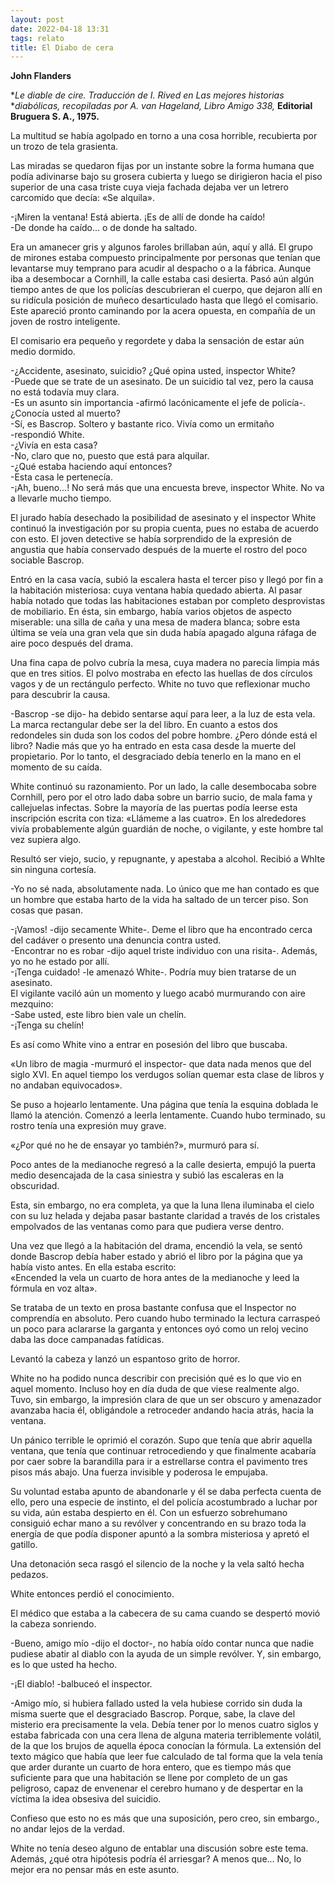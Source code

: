 ```yaml
---
layout: post
date: 2022-04-18 13:31
tags: relato
title: El Diabo de cera
---
```


**John Flanders**

**Le diable de cire. Traducción de I. Rived en Las mejores historias*
**diabólicas, recopiladas por A. van Hageland,  Libro Amigo 338,*
**Editorial Bruguera S. A., 1975.**

La multitud se había agolpado en torno a una cosa horrible, recubierta 
por un trozo de tela grasienta.

Las miradas se quedaron fijas por un instante sobre la forma humana que
podía adivinarse bajo su grosera cubierta y luego se dirigieron hacia
el piso superior de una casa triste cuya vieja fachada dejaba ver un
letrero carcomido que decía: «Se alquila».

-¡Miren la ventana! Está abierta. ¡Es de allí de donde ha caído!  
-De donde ha caído... o de donde ha saltado.

Era un amanecer gris y algunos faroles brillaban aún, aquí y allá. El
grupo de mirones estaba compuesto principalmente por personas que
tenían que levantarse muy temprano para acudir al despacho o a la
fábrica. Aunque iba a desembocar a Cornhill, la calle estaba casi
desierta. Pasó aún algún tiempo antes de que los policías descubrieran
el cuerpo, que dejaron allí en su ridícula posición de muñeco
desarticulado hasta que llegó el comisario. Este apareció pronto
caminando por la acera opuesta, en compañía de un joven de rostro
inteligente.

El comisario era pequeño y regordete y daba la sensación de estar aún
medio dormido.

-¿Accidente, asesinato, suicidio? ¿Qué opina usted, inspector White?  
-Puede que se trate de un asesinato. De un suicidio tal vez, pero la
causa no está todavía muy clara.  
-Es un asunto sin importancia -afirmó lacónicamente el jefe de
policía-. ¿Conocía usted al muerto?  
-Sí, es Bascrop. Soltero y bastante rico. Vivía como un ermitaño  
-respondió White.  
-¿Vivía en esta casa?  
-No, claro que no, puesto que está para alquilar.  
-¿Qué estaba haciendo aquí entonces?  
-Esta casa le pertenecía.  
-¡Ah, bueno...! No será más que una encuesta breve, inspector White. No
va a llevarle mucho tiempo.

El jurado había desechado la posibilidad de asesinato y el inspector
White continuó la investigación por su propia cuenta, pues no estaba de
acuerdo con esto. El joven detective se había sorprendido de la
expresión de angustia que había conservado después de la muerte el
rostro del poco sociable Bascrop.

Entró en la casa vacía, subió la escalera hasta el tercer piso y llegó
por fin a la habitación misteriosa: cuya ventana había quedado abierta.
Al pasar había notado que todas las habitaciones estaban por completo
desprovistas de mobiliario. En ésta, sin embargo, había varios objetos
de aspecto miserable: una silla de caña y una mesa de madera blanca;
sobre esta última se veía una gran vela que sin duda había apagado
alguna ráfaga de aire poco después del drama.

Una fina capa de polvo cubría la mesa, cuya madera no parecía limpia
más que en tres sitios. El polvo mostraba en efecto las huellas de dos
círculos vagos y de un rectángulo perfecto. White no tuvo que
reflexionar mucho para descubrir la causa.

-Bascrop -se dijo- ha debido sentarse aquí para leer, a la luz de esta
vela. La marca rectangular debe ser la del libro. En cuanto a estos dos
redondeles sin duda son los codos del pobre hombre. ¿Pero dónde está el
libro? Nadie más que yo ha entrado en esta casa desde la muerte del
propietario. Por lo tanto, el desgraciado debía tenerlo en la mano en
el momento de su caída.

White continuó su razonamiento. Por un lado, la calle desembocaba sobre
Cornhill, pero por el otro lado daba sobre un barrio sucio, de mala
fama y callejuelas infectas. Sobre la mayoría de las puertas podía
leerse esta inscripción escrita con tiza: «Llámeme a las cuatro».
En los alrededores vivía probablemente algún guardián de noche, o
vigilante, y este hombre tal vez supiera algo.

Resultó ser viejo, sucio, y repugnante, y apestaba a alcohol. Recibió a
WhIte sin ninguna cortesía.

-Yo no sé nada, absolutamente nada. Lo único que me han contado es que
un hombre que estaba harto de la vida ha saltado de un tercer piso. Son
cosas que pasan.

-¡Vamos! -dijo secamente White-. Deme el libro que ha encontrado cerca
del cadáver o presento una denuncia contra usted.  
-Encontrar no es robar -dijo aquel triste individuo con una risita-.
Además, yo no he estado por allí.  
-¡Tenga cuidado! -le amenazó White-. Podría muy bien tratarse de un
asesinato.  
El vigilante vaciló aún un momento y luego acabó murmurando con aire
mezquino:  
-Sabe usted, este libro bien vale un chelín.  
-¡Tenga su chelín!

Es así como White vino a entrar en posesión del libro que buscaba.

«Un libro de magia -murmuró el inspector- que data nada menos que del
siglo XVI. En aquel tiempo los verdugos solían quemar esta clase de
libros y no andaban equivocados».

Se puso a hojearlo lentamente. Una página que tenía la esquina doblada
le llamó la atención. Comenzó a leerla lentamente. Cuando hubo
terminado, su rostro tenía una expresión muy grave.

«¿Por qué no he de ensayar yo también?», murmuró para sí.

Poco antes de la medianoche regresó a la calle desierta, empujó la
puerta medio desencajada de la casa siniestra y subió las escaleras en
la obscuridad.

Esta, sin embargo, no era completa, ya que la luna llena iluminaba el
cielo con su luz helada y dejaba pasar bastante claridad a través de
los cristales empolvados de las ventanas como para que pudiera verse
dentro.

Una vez que llegó a la habitación del drama, encendió la vela, se sentó
donde Bascrop debía haber estado y abrió el libro por la página que ya
había visto antes. En ella estaba escrito:  
«Encended la vela un cuarto de hora antes de la medianoche y leed la
fórmula en voz alta».

Se trataba de un texto en prosa bastante confusa que el Inspector no
comprendía en absoluto. Pero cuando hubo terminado la lectura carraspeó
un poco para aclararse la garganta y entonces oyó como un reloj vecino
daba las doce campanadas fatídicas.

Levantó la cabeza y lanzó un espantoso grito de horror.

White no ha podido nunca describir con precisión qué es lo que vio en
aquel momento. Incluso hoy en día duda de que viese realmente algo.  
Tuvo, sin embargo, la impresión clara de que un ser obscuro y
amenazador avanzaba hacia él, obligándole a retroceder andando hacia
atrás, hacia la ventana.

Un pánico terrible le oprimió el corazón. Supo que tenía que abrir
aquella ventana, que tenía que continuar retrocediendo y que finalmente
acabaría por caer sobre la barandilla para ir a estrellarse contra el
pavimento tres pisos más abajo. Una fuerza invisible y poderosa le
empujaba.

Su voluntad estaba apunto de abandonarle y él se daba perfecta cuenta
de ello, pero una especie de instinto, el del policía acostumbrado a
luchar por su vida, aún estaba despierto en él. Con un esfuerzo
sobrehumano consiguió echar mano a su revólver y concentrando en su
brazo toda la energía de que podía disponer apuntó a la sombra
misteriosa y apretó el gatillo.

Una detonación seca rasgó el silencio de la noche y la vela saltó hecha
pedazos.

White entonces perdió el conocimiento.

El médico que estaba a la cabecera de su cama cuando se despertó movió
la cabeza sonriendo.

-Bueno, amigo mío -dijo el doctor-, no había oído contar nunca que
nadie pudiese abatir al diablo con la ayuda de un simple revólver. Y,
sin embargo, es lo que usted ha hecho.

-¡El diablo! -balbuceó el inspector.

-Amigo mío, si hubiera fallado usted la vela hubiese corrido sin duda
la misma suerte que el desgraciado Bascrop. Porque, sabe, la clave del
misterio era precisamente la vela. Debía tener por lo menos cuatro
siglos y estaba fabricada con una cera llena de alguna materia
terriblemente volátil, de la que los brujos de aquella época conocían
la fórmula. La extensión del texto mágico que había que leer fue
calculado de tal forma que la vela tenía que arder durante un cuarto de
hora entero, que es tiempo más que suficiente para que una habitación
se llene por completo de un gas peligroso, capaz de envenenar el
cerebro humano y de despertar en la víctima la idea obsesiva del
suicidio.

Confieso que esto no es más que una suposición, pero creo, sin
embargo., no andar lejos de la verdad.

White no tenía deseo alguno de entablar una discusión sobre este tema.
Además, ¿qué otra hipótesis podría él arriesgar? A menos que... No, lo
mejor era no pensar más en este asunto.
